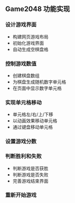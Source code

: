 ## Game2048 功能实现
### 设计游戏界面
- 构建网页游戏布局
- 初始化游戏界面
- 自动生成空棋盘格

### 控制游戏数值
- 创建棋盘数组
- 为棋盘生成随机数字单元格
- 在页面中显示数字单元格

### 实现单元格移动
- 单元格左/右/上/下移
- 以动画效果移动单元格
- 通过键盘移动单元格

### 设置游戏分数

### 判断胜利和失败
- 判断游戏是否获胜
- 判断游戏是否失败
- 完善游戏结束界面

### 重新开始游戏